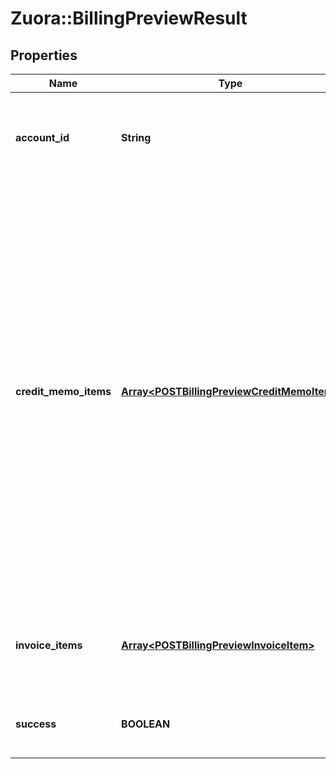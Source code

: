 # Zuora::BillingPreviewResult

## Properties
Name | Type | Description | Notes
------------ | ------------- | ------------- | -------------
**account_id** | **String** | ID of the customer account to which the billing preview applies.  | [optional] 
**credit_memo_items** | [**Array&lt;POSTBillingPreviewCreditMemoItem&gt;**](POSTBillingPreviewCreditMemoItem.md) | An array of credit memo items returned as the result of the billing preivew request.  **Note:** The credit memo items are only available if you have Advanced AR Settlement feature enabled. The Advanced AR Settlement feature is in **Limited Availability**. If you wish to have access to the feature, submit a request at [Zuora Global Support](http://support.zuora.com/).  | [optional] 
**invoice_items** | [**Array&lt;POSTBillingPreviewInvoiceItem&gt;**](POSTBillingPreviewInvoiceItem.md) | An array of invoice items returned as the result of the billing preview request.  | [optional] 
**success** | **BOOLEAN** | Returns &#x60;true&#x60; if the request was processed successfully.  | [optional] 


